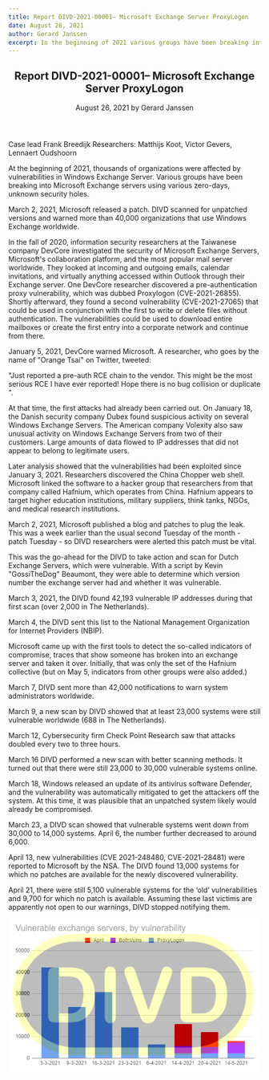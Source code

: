 ```yaml
---
title: Report DIVD-2021-00001– Microsoft Exchange Server ProxyLogon
date: August 26, 2021
author: Gerard Janssen
excerpt: In the beginning of 2021 various groups have been breaking into Microsoft Exchange servers using various zero-days, DIVD scanned for unpatched versions and warned more than 40,000 organizations.
---
```

<header>
    <h2>Report DIVD-2021-00001– Microsoft Exchange Server ProxyLogon</h2>
    <span>August 26, 2021 by Gerard Janssen</span>
</header>
Case lead Frank Breedijk  
Researchers: Matthijs Koot, Victor Gevers, Lennaert Oudshoorn

At the beginning of 2021, thousands of organizations were affected by vulnerabilities in Windows Exchange Server. Various groups have been breaking into Microsoft Exchange servers using various zero-days, unknown security holes.

March 2, 2021, Microsoft released a patch. DIVD scanned for unpatched versions and warned more than 40,000 organizations that use Windows Exchange worldwide.

In the fall of 2020, information security researchers at the Taiwanese company DevCore investigated the security of Microsoft Exchange Servers, Microsoft's collaboration platform, and the most popular mail server worldwide. They looked at incoming and outgoing emails, calendar invitations, and virtually anything accessed within Outlook through their Exchange server. One DevCore researcher discovered a pre-authentication proxy vulnerability, which was dubbed Proxylogon (CVE-2021-26855). Shortly afterward, they found a second vulnerability (CVE-2021-27065) that could be used in conjunction with the first to write or delete files without authentication. The vulnerabilities could be used to download entire mailboxes or create the first entry into a corporate network and continue from there.

January 5, 2021, DevCore warned Microsoft. A researcher, who goes by the name of "Orange Tsai" on Twitter, tweeted:

"Just reported a pre-auth RCE chain to the vendor. This might be the most serious RCE I have ever reported! Hope there is no bug collision or duplicate ".

At that time, the first attacks had already been carried out. On January 18, the Danish security company Dubex found suspicious activity on several Windows Exchange Servers. The American company Volexity also saw unusual activity on Windows Exchange Servers from two of their customers. Large amounts of data flowed to IP addresses that did not appear to belong to legitimate users.

Later analysis showed that the vulnerabilities had been exploited since January 3, 2021. Researchers discovered the China Chopper web shell. Microsoft linked the software to a hacker group that researchers from that company called Hafnium, which operates from China. Hafnium appears to target higher education institutions, military suppliers, think tanks, NGOs, and medical research institutions.

March 2, 2021, Microsoft published a blog and patches to plug the leak. This was a week earlier than the usual second Tuesday of the month - patch Tuesday - so DIVD researchers were alerted this patch must be vital.

This was the go-ahead for the DIVD to take action and scan for Dutch Exchange Servers, which were vulnerable. With a script by Kevin "GossiTheDog" Beaumont, they were able to determine which version number the exchange server had and whether it was vulnerable.

March 3, 2021, the DIVD found 42,193 vulnerable IP addresses during that first scan (over 2,000 in The Netherlands).

March 4, the DIVD sent this list to the National Management Organization for Internet Providers (NBIP).

Microsoft came up with the first tools to detect the so-called indicators of compromise, traces that show someone has broken into an exchange server and taken it over. Initially, that was only the set of the Hafnium collective (but on May 5, indicators from other groups were also added.)

March 7, DIVD sent more than 42,000 notifications to warn system administrators worldwide.

March 9, a new scan by DIVD showed that at least 23,000 systems were still vulnerable worldwide (688 in The Netherlands).

March 12, Cybersecurity firm Check Point Research saw that attacks doubled every two to three hours.

March 16 DIVD performed a new scan with better scanning methods. It turned out that there were still  23,000 to 30,000 vulnerable systems online.

March 18, Windows released an update of its antivirus software Defender, and the vulnerability was automatically mitigated to get the attackers off the system. At this time, it was plausible that an unpatched system likely would already be compromised.

March 23, a DIVD scan showed that vulnerable systems went down from 30,000 to 14,000 systems. April 6, the number further decreased to around 6,000.

April 13, new vulnerabilities (CVE 2021-248480, CVE-2021-28481) were reported to Microsoft by the NSA. The DIVD found 13,000 systems for which no patches are available for the newly discovered vulnerability.

April 21, there were still 5,100 vulnerable systems for the ‘old’ vulnerabilities and 9,700 for which no patch is available. Assuming these last victims are apparently not open to our warnings, DIVD stopped notifying them.

<img src="images/reports/00001_Exchange_graph.png" alt="Grafiek van gevonden kwetsbare Exchange systemen">
